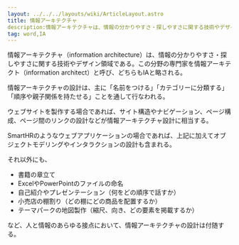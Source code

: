 ```yaml
---
layout: ../../../layouts/wiki/ArticleLayout.astro
title: 情報アーキテクチャ
description:情報アーキテクチャは、情報の分かりやすさ・探しやすさに関する技術やデザイン領域である。
tag: word,IA
---
```


情報アーキテクチャ（information architecture）は、情報の分かりやすさ・探しやすさに関する技術やデザイン領域である。この分野の専門家を情報アーキテクト（information architect）と呼び、どちらもIAと略される。

情報アーキテクチャの設計は、主に「名前をつける」「カテゴリーに分類する」「順序や親子関係を持たせる」ことを通して行なわれる。

ウェブサイトを製作する場合であれば、サイト構造やナビゲーション、ページ構成、ページ間のリンクの設計などが情報アーキテクチャ設計に相当する。

SmartHRのようなウェブアプリケーションの場合であれば、上記に加えてオブジェクトモデリングやインタラクションの設計も含まれる。

それ以外にも、

- 書籍の章立て
- ExcelやPowerPointのファイルの命名
- 自己紹介やプレゼンテーション（何をどの順序で話すか）
- 小売店の棚割り（どの棚にどの商品を配置するか）
- テーマパークの地図製作（縮尺、向き、どの要素を掲載するか）

など、人と情報のあらゆる接点において、情報アーキテクチャの設計は付随する。
